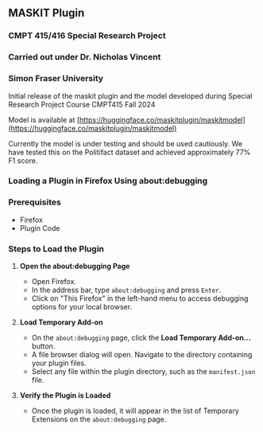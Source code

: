 ## MASKIT Plugin 
### CMPT 415/416 Special Research Project 
### Carried out under Dr. Nicholas Vincent
### Simon Fraser University

Initial release of the maskit plugin and the model developed during Special Research Project Course CMPT415 Fall 2024

Model is available at [https://huggingface.co/maskitplugin/maskitmodel](https://huggingface.co/maskitplugin/maskitmodel)

Currently the model is under testing and should be used cautiously. We have tested this on the Politifact dataset and achieved approximately 77% F1 score.

### Loading a Plugin in Firefox Using about:debugging
### Prerequisites
- Firefox
- Plugin Code

### Steps to Load the Plugin

1. **Open the about:debugging Page**
   - Open Firefox.
   - In the address bar, type `about:debugging` and press `Enter`.
   - Click on "This Firefox" in the left-hand menu to access debugging options for your local browser.

2. **Load Temporary Add-on**
   - On the `about:debugging` page, click the **Load Temporary Add-on...** button.
   - A file browser dialog will open. Navigate to the directory containing your plugin files.
   - Select any file within the plugin directory, such as the `manifest.json` file.

3. **Verify the Plugin is Loaded**
   - Once the plugin is loaded, it will appear in the list of Temporary Extensions on the `about:debugging` page.
